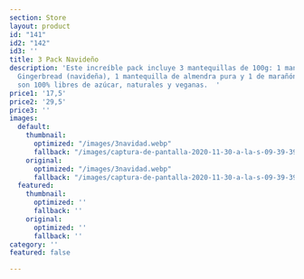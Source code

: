```yaml
---
section: Store
layout: product
id: "141"
id2: "142"
id3: ''
title: 3 Pack Navideño
description: 'Este increíble pack incluye 3 mantequillas de 100g: 1 mantequilla de
  Gingerbread (navideña), 1 mantequilla de almendra pura y 1 de marañón pura. Todas
  son 100% libres de azúcar, naturales y veganas.  '
price1: '17,5'
price2: '29,5'
price3: ''
images:
  default:
    thumbnail:
      optimized: "/images/3navidad.webp"
      fallback: "/images/captura-de-pantalla-2020-11-30-a-la-s-09-39-39.png"
    original:
      optimized: "/images/3navidad.webp"
      fallback: "/images/captura-de-pantalla-2020-11-30-a-la-s-09-39-39.png"
  featured:
    thumbnail:
      optimized: ''
      fallback: ''
    original:
      optimized: ''
      fallback: ''
category: ''
featured: false

---
```

